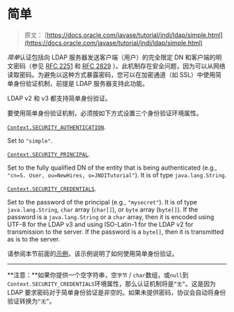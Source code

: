 # 简单

> 原文： [https://docs.oracle.com/javase/tutorial/jndi/ldap/simple.html](https://docs.oracle.com/javase/tutorial/jndi/ldap/simple.html)

*简单*认证包括向 LDAP 服务器发送客户端（用户）的完全限定 DN 和客户端的明文密码（参见 [RFC 2251](http://www.ietf.org/rfc/rfc2251.txt) 和 [RFC 2829](http://www.ietf.org/rfc/rfc2829.txt) ）。此机制存在安全问题，因为可以从网络读取密码。为避免以这种方式暴露密码，您可以在加密通道（如 SSL）中使用简单身份验证机制，前提是 LDAP 服务器支持此功能。

LDAP v2 和 v3 都支持简单身份验证。

要使用简单身份验证机制，必须按如下方式设置三个身份验证环境属性。

[`Context.SECURITY_AUTHENTICATION`](https://docs.oracle.com/javase/8/docs/api/javax/naming/Context.html#SECURITY_AUTHENTICATION).

Set to `"simple"`.

[`Context.SECURITY_PRINCIPAL`](https://docs.oracle.com/javase/8/docs/api/javax/naming/Context.html#SECURITY_PRINCIPAL).

Set to the fully qualified DN of the entity that is being authenticated (e.g., `"cn=S. User, ou=NewHires, o=JNDITutorial"`). It is of type `java.lang.String`.

[`Context.SECURITY_CREDENTIALS`](https://docs.oracle.com/javase/8/docs/api/javax/naming/Context.html#SECURITY_CREDENTIALS).

Set to the password of the principal (e.g., `"mysecret"`). It is of type `java.lang.String`, `char` array (`char[]`), or `byte` array (`byte[]`). If the password is a `java.lang.String` or a `char` array, then it is encoded using UTF-8 for the LDAP v3 and using ISO-Latin-1 for the LDAP v2 for transmission to the server. If the password is a `byte[]`, then it is transmitted as is to the server.

请参阅本节前面的[示例](authentication.html#SIMPLE)，该示例说明了如何使用简单身份验证。

* * *

**注意：**如果你提供一个空字符串，空`字节` / `char`数组，或`null`到`Context.SECURITY_CREDENTIALS`环境属性，那么认证机制将是`“无”`。这是因为 LDAP 要求密码对于简单身份验证是非空的。如果未提供密码，协议会自动将身份验证转换为`“无”`。